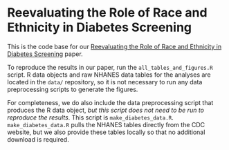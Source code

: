 # Reevaluating the Role of Race and Ethnicity in Diabetes Screening

This is the code base for our [Reevaluating the Role of Race and Ethnicity in Diabetes Screening](https://madisoncoots.com/) paper.

To reproduce the results in our paper, run the `all_tables_and_figures.R` script. R data objects and raw NHANES data tables for the analyses are located in the `data/` repository, so it is not necessary to run any data preprocessing scripts to generate the figures.

For completeness, we do also include the data preprocessing script that produces the R data object, *but this script does not need to be run to reproduce the results*. This script is `make_diabetes_data.R`. `make_diabetes_data.R` pulls the NHANES tables directly from the CDC website, but we also provide these tables locally so that no additional download is required.
